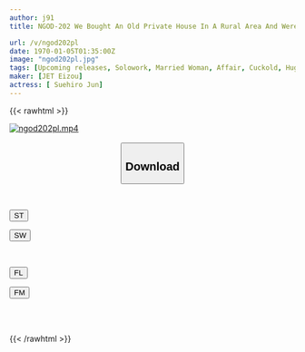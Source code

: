 ```yaml
---
author: j91
title: NGOD-202 We Bought An Old Private House In A Rural Area And Were Steadily Increasing The Number Of Subscribers To Our Channel As A Video Streamer About Living In The Countryside, But Our Wife Was Stolen Away By A Farmer With A Big Dick Who Cultivated The Fields In The Village. ...It's A Story Jun Suehiro

url: /v/ngod202pl
date: 1970-01-05T01:35:00Z
image: "ngod202pl.jpg"
tags: [Upcoming releases, Solowork, Married Woman, Affair, Cuckold, Huge Butt, Huge Cock	]
maker: [JET Eizou]
actress: [ Suehiro Jun]
---
```



{{< rawhtml >}}

<div class="video" data-videoid="pending_link.html">
    <a href="javascript:;">
        <img src="/v/ngod202pl/ngod202pl.jpg" width="WIDTH" height="HEIGHT" alt="ngod202pl.mp4" loading="lazy">
    </a>
</div>

<script type="text/javascript" src="https://j91.asia/asset/on-demand-pend.js"></script>

<br>
  <link rel="stylesheet" href="https://j91.asia/asset/bs5.css">
  
  <center>
  <button class="btn btn-primary" type="button" data-bs-toggle="collapse" data-bs-target=".multi-collapse" aria-expanded="false" aria-controls="multiCollapseExample1 multiCollapseExample2"><h2>Download</h2></button></center>
</p>
<div class="row">
  <div class="col">
    <div class="collapse multi-collapse" id="multiCollapseExample1">
      <div class="card card-body">
	      	      <br>
<div class="buttons">  
<p><a href="https://j91.asia/pending_link.html" target="_blank"><button class="btn-hover color-3"><i class="fa fa-download"></i> ST</button></a></p>
<p><a href="https://j91.asia/pending_link.html" target="_blank"><button class="btn-hover color-2"><i class="fa fa-download"></i> SW</button></a></p></div>
    </div>
  </div>
</div>
  <div class="col">
    <div class="collapse multi-collapse" id="multiCollapseExample2">
      <div class="card card-body">
	      <br>
<div class="buttons">
<p><a href="https://j91.asia/pending_link.html" target="_blank"><button class="btn-hover color-9"><i class="fa fa-download"></i> FL</button></a></p>
<p><a href="https://j91.asia/pending_link.html" target="_blank"><button class="btn-hover color-8"><i class="fa fa-download"></i> FM</button></a></p></div>
<br><br>
      </div>
    </div>
  </div>
</div>

{{< /rawhtml >}}